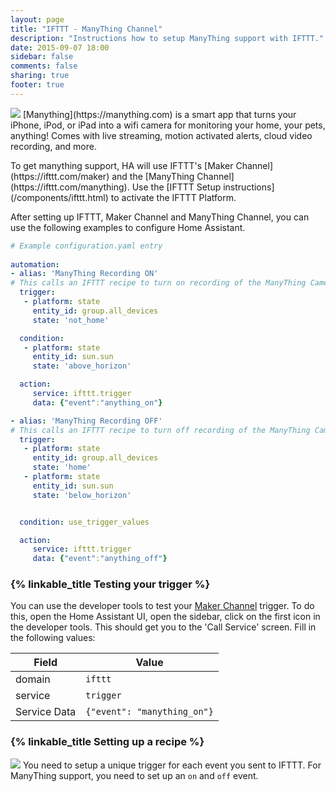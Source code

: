 ```yaml
---
layout: page
title: "IFTTT - ManyThing Channel"
description: "Instructions how to setup ManyThing support with IFTTT."
date: 2015-09-07 18:00
sidebar: false
comments: false
sharing: true
footer: true
---
```

<img src='/images/supported_brands/manything.png' class='brand pull-right' />
[Manything](https://manything.com) is a smart app that turns your iPhone, iPod, or iPad into a wifi 
camera for monitoring your home, your pets, anything! Comes with live streaming, motion activated alerts, cloud video recording, and more.

<p>To get manything support, HA will use IFTTT's [Maker Channel](https://ifttt.com/maker) and the [ManyThing Channel](https://ifttt.com/manything).
Use the [IFTTT Setup instructions] (/components/ifttt.html) to activate the IFTTT Platform.

After setting up IFTTT, Maker Channel and ManyThing Channel, you can use the following examples to configure Home Assistant.

```yaml
# Example configuration.yaml entry
 
automation:
- alias: 'ManyThing Recording ON'
# This calls an IFTTT recipe to turn on recording of the ManyThing Camera when we leave the house during the day.
  trigger:
   - platform: state
     entity_id: group.all_devices
     state: 'not_home'

  condition:
   - platform: state
     entity_id: sun.sun
     state: 'above_horizon'

  action:
     service: ifttt.trigger
     data: {"event":"anything_on"}

- alias: 'ManyThing Recording OFF'
# This calls an IFTTT recipe to turn off recording of the ManyThing Camera when we are home except at night.
  trigger:
   - platform: state
     entity_id: group.all_devices
     state: 'home'
   - platform: state
     entity_id: sun.sun
     state: 'below_horizon'


  condition: use_trigger_values

  action:
     service: ifttt.trigger
     data: {"event":"anything_off"}

```

### {% linkable_title Testing your trigger %}

You can use the developer tools to test your [Maker Channel](https://ifttt.com/maker) trigger. To do this, open the Home Assistant UI, open the sidebar, click on the first icon in the developer tools. This should get you to the 'Call Service' screen. Fill in the following values:

Field | Value
----- | -----
domain | `ifttt`
service | `trigger`
Service Data | `{"event": "manything_on"}`

### {% linkable_title Setting up a recipe %}

<p class='img'>
<img src='/images/components/ifttt/IFTTT_manything_trigger.png' />
You need to setup a unique trigger for each event you sent to IFTTT.
For ManyThing support, you need to set up an <code>on</code> and <code>off</code> event.
</p>

